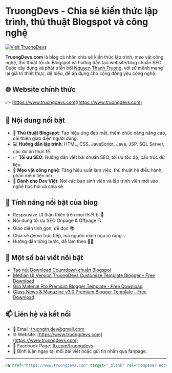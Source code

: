 # TruongDevs - Chia sẻ kiến thức lập trình, thủ thuật Blogspot và công nghệ

[![Visit TruongDevs](https://img.shields.io/badge/Visit-TruongDevs.com-blue?style=for-the-badge)](https://www.truongdevs.com)

**TruongDevs.com** là blog cá nhân chia sẻ kiến thức lập trình, mẹo vặt công nghệ, thủ thuật tối ưu Blogspot và hướng dẫn tạo website/blog chuẩn SEO. Được xây dựng và phát triển bởi [Nguyen Thanh Truong](https://www.truongdevs.com/p/about.html), với sứ mệnh mang lại giá trị thiết thực, dễ hiểu, dễ áp dụng cho cộng đồng yêu công nghệ.

## 🌐 Website chính thức

👉 [https://www.truongdevs.com](https://www.truongdevs.com)

## 📌 Nội dung nổi bật

- 🔧 **Thủ thuật Blogspot**: Tạo hiệu ứng đẹp mắt, thêm chức năng nâng cao, cải thiện giao diện người dùng.
- 💻 **Hướng dẫn lập trình**: HTML, CSS, JavaScript, Java, JSP, SQL Server, các dự án thực tế.
- 📈 **Tối ưu SEO**: Hướng dẫn viết bài chuẩn SEO, tối ưu tốc độ, cấu trúc dữ liệu.
- 🧠 **Mẹo vặt công nghệ**: Tăng hiệu suất làm việc, thủ thuật hệ điều hành, phần mềm tiện ích.
- 🎯 **Dành cho Dev Việt**: Nơi các bạn sinh viên và lập trình viên mới vào nghề học hỏi và chia sẻ.

## 🚀 Tính năng nổi bật của blog

- Responsive UI thân thiện trên mọi thiết bị 📱
- Nội dung tối ưu SEO Onpage & Offpage 🔍
- Giao diện tinh gọn, dễ đọc 📚
- Chia sẻ demo trực tiếp, mã nguồn minh họa rõ ràng 💡
- Hướng dẫn từng bước, dễ làm theo 👨‍💻

## 🔗 Một số bài viết nổi bật

- [Tạo nút Download Countdown chuẩn Blogspot](https://www.truongdevs.com/2025/07/button-download-countdown-blogspot.html)
- [Median UI Version TruongDevs Customize Template Blogger – Free Download](https://www.truongdevs.com/2025/07/median-ui-version-truongdevs-customize.html)
- [Gila Material Pro Premium Blogger Template - Free Download](https://www.truongdevs.com/2025/07/gila-material-pro-blogger-template.html)
- [Glass News & Magazine v3.0 Premium Blogger Template - Free Download](https://www.truongdevs.com/2025/07/glass-news-magazine-v3.html)

## 📫 Liên hệ và kết nối

- 📧 Email: truongtn.dev@gmail.com
- 🌐 Website: [https://www.truongdevs.com](https://www.truongdevs.com)
- 📘 Facebook Page: [fb.com/truongdevs](https://www.facebook.com/truongdevs)
- 💬 Bình luận ngay tại mỗi bài viết hoặc gửi tin nhắn qua fanpage.

---

```html
<a href="https://www.truongdevs.com" target="_blank" rel="noopener noreferrer">Tham khảo thêm các thủ thuật hay tại TruongDevs.com</a>
